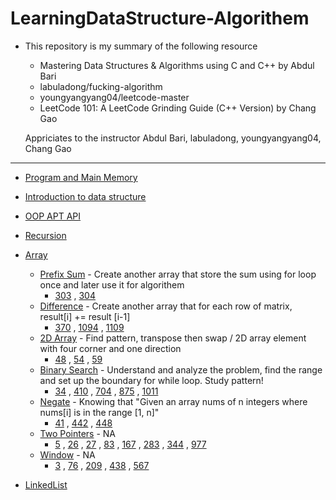 # LearningDataStructure-Algorithem
- This repository is my summary of the following resource
  - Mastering Data Structures & Algorithms using C and C++ by Abdul Bari
  - labuladong/fucking-algorithm
  - youngyangyang04/leetcode-master
  - LeetCode 101: A LeetCode Grinding Guide (C++ Version) by Chang Gao

  Appriciates to the instructor Abdul Bari, labuladong, youngyangyang04, Chang Gao 

---
* [Program and Main Memory](https://github.com/pingchihwang512/LearningDataStructure-Algorithem/tree/main/Data%20Strucute%20and%20Algorithem/Note/1_Program%26Main%20Memory)
* [Introduction to data structure](https://github.com/pingchihwang512/LearningDataStructure-Algorithem/tree/main/Data%20Strucute%20and%20Algorithem/Note/2_Introduction%20of%20data%20structure)
* [OOP APT API](https://github.com/pingchihwang512/LearningDataStructure-Algorithem/tree/main/Data%20Strucute%20and%20Algorithem/Note/3_OOP%20ADT%20API)
* [Recursion](https://github.com/pingchihwang512/LearningDataStructure-Algorithem/tree/main/Data%20Strucute%20and%20Algorithem/Note/4_Recursion)

* [Array](https://github.com/pingchihwang512/LearningDataStructure-Algorithem/tree/main/Data%20Strucute%20and%20Algorithem/Note/5_Array)
    - [Prefix Sum](https://github.com/pingchihwang512/LearningDataStructure-Algorithem/tree/main/Data%20Strucute%20and%20Algorithem/Note/5_Array/LeetCode/prefixSum) - Create another array that store the sum using for loop once and later use it for algorithem
      - [303](https://github.com/pingchihwang512/LearningDataStructure-Algorithem/blob/main/Data%20Strucute%20and%20Algorithem/Note/5_Array/LeetCode/prefixSum/303_RangeSumQueryImmutable.cpp) ,  [304](https://github.com/pingchihwang512/LearningDataStructure-Algorithem/blob/main/Data%20Strucute%20and%20Algorithem/Note/5_Array/LeetCode/prefixSum/304_RangeSumQuery2D.cpp)
    - [Difference](https://github.com/pingchihwang512/LearningDataStructure-Algorithem/tree/main/Data%20Strucute%20and%20Algorithem/Note/5_Array/LeetCode/difference) - Create another array that for each row of matrix, result[i] += result [i-1]
      - [370](https://github.com/pingchihwang512/LearningDataStructure-Algorithem/blob/main/Data%20Strucute%20and%20Algorithem/Note/5_Array/LeetCode/difference/370_RangeAddition.cpp) , [1094](https://github.com/pingchihwang512/LearningDataStructure-Algorithem/blob/main/Data%20Strucute%20and%20Algorithem/Note/5_Array/LeetCode/difference/1094_carPooling.cpp) , [1109](https://github.com/pingchihwang512/LearningDataStructure-Algorithem/blob/main/Data%20Strucute%20and%20Algorithem/Note/5_Array/LeetCode/difference/1109_corporateFlightBookings.cpp)
    - [2D Array](https://github.com/pingchihwang512/LearningDataStructure-Algorithem/tree/main/Data%20Strucute%20and%20Algorithem/Note/5_Array/LeetCode/2D_Array) - Find pattern, transpose then swap / 2D array element with four corner and one direction
      - [48](https://github.com/pingchihwang512/LearningDataStructure-Algorithem/blob/main/Data%20Strucute%20and%20Algorithem/Note/5_Array/LeetCode/2D_Array/48_rotateImage.cpp) ,  [54](https://github.com/pingchihwang512/LearningDataStructure-Algorithem/blob/main/Data%20Strucute%20and%20Algorithem/Note/5_Array/LeetCode/2D_Array/54_spiralMatrixI.cpp) ,  [59](https://github.com/pingchihwang512/LearningDataStructure-Algorithem/blob/main/Data%20Strucute%20and%20Algorithem/Note/5_Array/LeetCode/2D_Array/59_spiralMatrixII.cpp)    
    - [Binary Search](https://github.com/pingchihwang512/LearningDataStructure-Algorithem/tree/main/Data%20Strucute%20and%20Algorithem/Note/5_Array/LeetCode/binarySearch) - Understand and analyze the problem, find the range and set up the boundary for while loop. Study pattern!
      - [34](https://github.com/pingchihwang512/LearningDataStructure-Algorithem/blob/main/Data%20Strucute%20and%20Algorithem/Note/5_Array/LeetCode/binarySearch/34_findFirstLastPositionElementInSortedArray.cpp) , [410](https://github.com/pingchihwang512/LearningDataStructure-Algorithem/blob/main/Data%20Strucute%20and%20Algorithem/Note/5_Array/LeetCode/binarySearch/410_splitArrayLargestSum.cpp) , [704](https://github.com/pingchihwang512/LearningDataStructure-Algorithem/blob/main/Data%20Strucute%20and%20Algorithem/Note/5_Array/LeetCode/binarySearch/704_binarySearch.cpp) , [875](https://github.com/pingchihwang512/LearningDataStructure-Algorithem/blob/main/Data%20Strucute%20and%20Algorithem/Note/5_Array/LeetCode/binarySearch/875_kokoEatingBananas.cpp) , [1011](https://github.com/pingchihwang512/LearningDataStructure-Algorithem/blob/main/Data%20Strucute%20and%20Algorithem/Note/5_Array/LeetCode/binarySearch/1011_capacityShipPackagesWithinDDays.cpp) 
    - [Negate](https://github.com/pingchihwang512/LearningDataStructure-Algorithem/tree/main/Data%20Strucute%20and%20Algorithem/Note/5_Array/LeetCode/evaluate%26Negate) - Knowing that "Given an array nums of n integers where nums[i] is in the range [1, n]"
      - [41](https://github.com/pingchihwang512/LearningDataStructure-Algorithem/blob/main/Data%20Strucute%20and%20Algorithem/Note/5_Array/LeetCode/evaluate%26Negate/41_firstMissingPositive.cpp) , [442](https://github.com/pingchihwang512/LearningDataStructure-Algorithem/blob/main/Data%20Strucute%20and%20Algorithem/Note/5_Array/LeetCode/evaluate%26Negate/442_findAllDuplicatesInArray.cpp) , [448](https://github.com/pingchihwang512/LearningDataStructure-Algorithem/blob/main/Data%20Strucute%20and%20Algorithem/Note/5_Array/LeetCode/evaluate%26Negate/448_allNumbersDisappearedInArray.cpp)  
    - [Two Pointers]() - NA
      - [5]() , [26]() , [27](https://github.com/pingchihwang512/LearningDataStructure-Algorithem/blob/main/Data%20Strucute%20and%20Algorithem/Note/5_Array/LeetCode/twoPointers/27_removeElement.cpp) , [83]() , [167]() , [283]() , [344]() , [977]()  
    - [Window]() - NA
      - [3]() , [76]() , [209]() , [438]() , [567]() 
  
* [LinkedList](https://github.com/pingchihwang512/LearningDataStructure-Algorithem/tree/main/Data%20Strucute%20and%20Algorithem/Note/6_linkedList)
